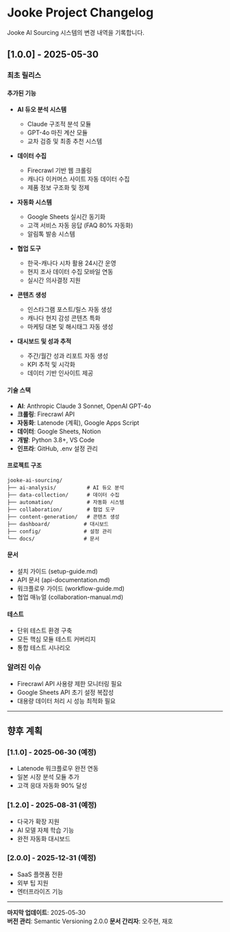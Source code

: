 # Jooke Project Changelog

Jooke AI Sourcing 시스템의 변경 내역을 기록합니다.

## [1.0.0] - 2025-05-30

### 최초 릴리스

#### 추가된 기능
- **AI 듀오 분석 시스템**
  - Claude 구조적 분석 모듈
  - GPT-4o 마진 계산 모듈
  - 교차 검증 및 최종 추천 시스템

- **데이터 수집**
  - Firecrawl 기반 웹 크롤링
  - 캐나다 이커머스 사이트 자동 데이터 수집
  - 제품 정보 구조화 및 정제

- **자동화 시스템**
  - Google Sheets 실시간 동기화
  - 고객 서비스 자동 응답 (FAQ 80% 자동화)
  - 알림톡 발송 시스템

- **협업 도구**
  - 한국-캐나다 시차 활용 24시간 운영
  - 현지 조사 데이터 수집 모바일 연동
  - 실시간 의사결정 지원

- **콘텐츠 생성**
  - 인스타그램 포스트/릴스 자동 생성
  - 캐나다 현지 감성 콘텐츠 특화
  - 마케팅 대본 및 해시태그 자동 생성

- **대시보드 및 성과 추적**
  - 주간/월간 성과 리포트 자동 생성
  - KPI 추적 및 시각화
  - 데이터 기반 인사이트 제공

#### 기술 스택
- **AI**: Anthropic Claude 3 Sonnet, OpenAI GPT-4o
- **크롤링**: Firecrawl API
- **자동화**: Latenode (계획), Google Apps Script
- **데이터**: Google Sheets, Notion
- **개발**: Python 3.8+, VS Code
- **인프라**: GitHub, .env 설정 관리

#### 프로젝트 구조
```
jooke-ai-sourcing/
├── ai-analysis/          # AI 듀오 분석
├── data-collection/      # 데이터 수집
├── automation/           # 자동화 시스템
├── collaboration/        # 협업 도구
├── content-generation/   # 콘텐츠 생성
├── dashboard/           # 대시보드
├── config/              # 설정 관리
└── docs/                # 문서
```

#### 문서
- 설치 가이드 (setup-guide.md)
- API 문서 (api-documentation.md)
- 워크플로우 가이드 (workflow-guide.md)
- 협업 매뉴얼 (collaboration-manual.md)

#### 테스트
- 단위 테스트 환경 구축
- 모든 핵심 모듈 테스트 커버리지
- 통합 테스트 시나리오

### 알려진 이슈
- Firecrawl API 사용량 제한 모니터링 필요
- Google Sheets API 초기 설정 복잡성
- 대용량 데이터 처리 시 성능 최적화 필요

---

## 향후 계획

### [1.1.0] - 2025-06-30 (예정)
- Latenode 워크플로우 완전 연동
- 일본 시장 분석 모듈 추가
- 고객 응대 자동화 90% 달성

### [1.2.0] - 2025-08-31 (예정)
- 다국가 확장 지원
- AI 모델 자체 학습 기능
- 완전 자동화 대시보드

### [2.0.0] - 2025-12-31 (예정)
- SaaS 플랫폼 전환
- 외부 팁 지원
- 엔터프라이즈 기능

---

**마지막 업데이트**: 2025-05-30  
**버전 관리**: Semantic Versioning 2.0.0
**문서 간리자**: 오주현, 재호